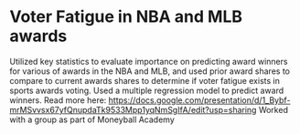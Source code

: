 # Voter Fatigue in NBA and MLB awards
Utilized key statistics to evaluate importance on predicting award winners for various of awards in the NBA and MLB, and used prior award shares to compare to current awards shares to determine if voter fatigue exists in sports awards voting. Used a multiple regression model to predict award winners. Read more here: https://docs.google.com/presentation/d/1_Bybf-mrMSvvsx67yfQnupdaTk9533Mpp1yqNmSgIfA/edit?usp=sharing
Worked with a group as part of Moneyball Academy
